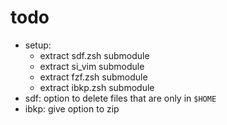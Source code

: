 # todo

- setup:
  - extract sdf.zsh submodule
  - extract si_vim submodule
  - extract fzf.zsh submodule
  - extract ibkp.zsh submodule
- sdf: option to delete files that are only in `$HOME`
- ibkp: give option to zip
